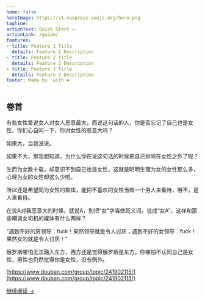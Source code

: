 ```yaml
---
home: false
heroImage: https://v1.vuepress.vuejs.org/hero.png
tagline: 
actionText: Quick Start →
actionLink: /guide/
features:
- title: Feature 1 Title
  details: Feature 1 Description
- title: Feature 2 Title
  details: Feature 2 Description
- title: Feature 3 Title
  details: Feature 3 Description
footer: Made by  with ❤️
---
```


## 卷首

有些女性爱说女人对女人恶意最大，而说这句话的人，你是否忘记了自己也是女性，你扪心自问一下，你对女性的恶意大吗？

如果大，当我没说。

如果不大，那我想知道，为什么你在说这句话的时候把自己排除在女性之外了呢？

生而为女数十载，却意识不到自己也是女性，这就是明明生理为女的女性那么多，心理为女的女性却这么少吧。

所以还是希望同为女性的群体，能把不喜欢的女性当做一个男人来看待，哦不，是人来看待。

在说A对我恶意大的时候，就说A，别把“女”字当做贬义词。说成“女A”，这样和那些嘲讽女司机的媒体有什么两样？

“遇到不好的男领导：fuck！果然领导就是令人讨厌；遇到不好的女领导：fuck！果然女的就是令人讨厌！”

俄罗斯哪怕无法融入东方，西方还是觉得俄罗斯是东方。你哪怕不认同自己是女性，男性也仍然觉得你是女性，没有例外。

[https://www.douban.com/group/topic/241902115/](https://www.douban.com/group/topic/241902115/)

[继续阅读 ->](/voice)
